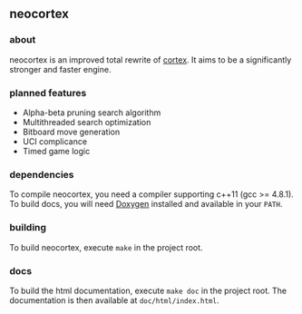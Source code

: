 ## neocortex

### about
neocortex is an improved total rewrite of [cortex](https://github.com/codeandkey/cortex/). It aims to be
a significantly stronger and faster engine.

### planned features
- Alpha-beta pruning search algorithm
- Multithreaded search optimization
- Bitboard move generation
- UCI complicance
- Timed game logic

### dependencies
To compile neocortex, you need a compiler supporting c++11 (gcc >= 4.8.1).
To build docs, you will need [Doxygen](http://www.doxygen.nl/) installed and available in your `PATH`.

### building
To build neocortex, execute `make` in the project root.

### docs
To build the html documentation, execute `make doc` in the project root.
The documentation is then available at `doc/html/index.html`.
